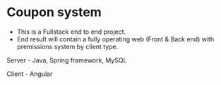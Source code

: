 # Coupon system

- This is a Fullstack end to end project.
- End result will contain a fully operating web (Front & Back end) with premissions system by client type.

Server - Java, Spring framework, MySQL

Client - Angular
